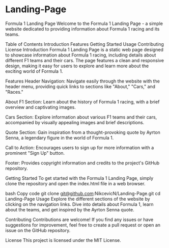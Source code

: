 # Landing-Page
Formula 1 Landing Page
Welcome to the Formula 1 Landing Page - a simple website dedicated to providing information about Formula 1 racing and its teams.

Table of Contents
Introduction
Features
Getting Started
Usage
Contributing
License
Introduction
Formula 1 Landing Page is a static web page designed to showcase information about Formula 1 racing, including details about different F1 teams and their cars. The page features a clean and responsive design, making it easy for users to explore and learn more about the exciting world of Formula 1.

Features
Header Navigation: Navigate easily through the website with the header menu, providing quick links to sections like "About," "Cars," and "Races."

About F1 Section: Learn about the history of Formula 1 racing, with a brief overview and captivating images.

Cars Section: Explore information about various F1 teams and their cars, accompanied by visually appealing images and brief descriptions.

Quote Section: Gain inspiration from a thought-provoking quote by Ayrton Senna, a legendary figure in the world of Formula 1.

Call to Action: Encourages users to sign up for more information with a prominent "Sign Up" button.

Footer: Provides copyright information and credits to the project's GitHub repository.

Getting Started
To get started with the Formula 1 Landing Page, simply clone the repository and open the index.html file in a web browser.

bash
Copy code
git clone git@github.com:NikcevicN/Landing-Page.git
cd Landing-Page
Usage
Explore the different sections of the website by clicking on the navigation links. Dive into details about Formula 1, learn about the teams, and get inspired by the Ayrton Senna quote.

Contributing
Contributions are welcome! If you find any issues or have suggestions for improvement, feel free to create a pull request or open an issue on the GitHub repository.

License
This project is licensed under the MIT License.

